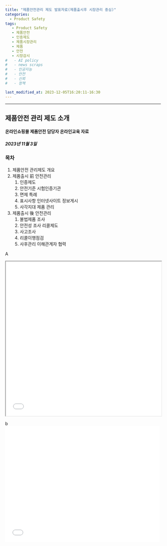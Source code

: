 ```yaml
---
title: "제품안전관리 제도 발표자료(제품출시후 시장관리 중심)"
categories:
  - Product Safety
tags:
   - Product Safety
   - 제품안전
   - 인증제도
   - 제품시장관리
   - 제품
   - 안전
   - 시장감시
#   - AI policy
#   - news scraps
#   - 인공지능
#   - 안전
#   - 신뢰
#   - 정책

last_modified_at: 2023-12-05T16:20:11-16:30
---
```

_________________

## 제품안전 관리 제도 소개
#### 온라인쇼핑몰 제품안전 담당자 온라인교육 자료
##### 2023년 11월 3일

### 목차
1. 제품안전 관리제도 개요
2. 제품출시 前 안전관리
   1. 인증제도
   2. 안전기준 시험인증기관
   3. 면제 특례
   4. 표시사항 인터넷사이트 정보게시
   5. 사각지대 제품 관리
3. 제품출시 後 안전관리
   1. 불법제품 조사
   2. 안전성 조사 리콜제도
   3. 사고조사
   4. 리콜이행점검
   5. 사후관리 이해관계자 협력


A 
<iframe src="/assets/test.pdf" title="example" width="100%" height="500"></iframe>


b
<embed src="/assets/test.pdf" width="500" height="375" type="application/pdf">

